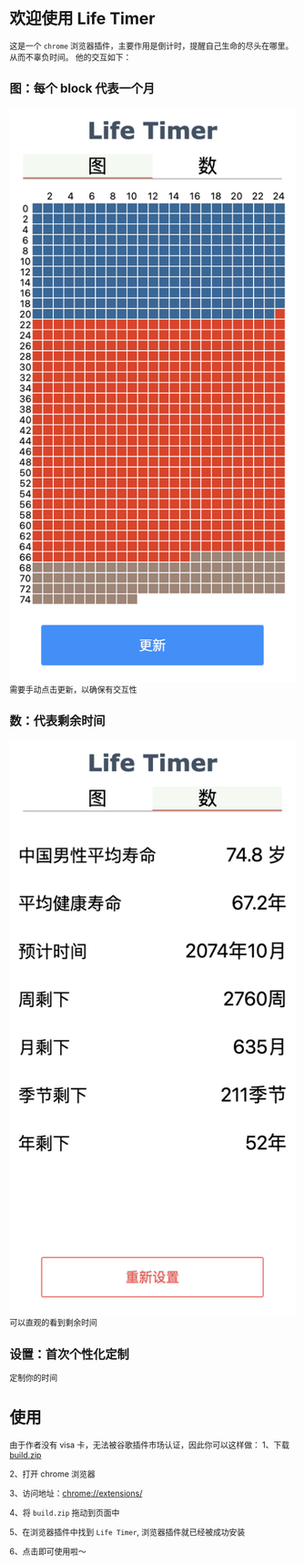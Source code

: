 # 欢迎使用 Life Timer
这是一个 `chrome` 浏览器插件，主要作用是倒计时，提醒自己生命的尽头在哪里。从而不辜负时间。
他的交互如下：

## 图：每个 block 代表一个月
![block](./images/block.png)
需要手动点击更新，以确保有交互性

## 数：代表剩余时间
![number](./images/number.png)
可以直观的看到剩余时间

## 设置：首次个性化定制
定制你的时间

# 使用
由于作者没有 visa 卡，无法被谷歌插件市场认证，因此你可以这样做：
1、下载 [build.zip](https://github.com/gdccwxx/Being-towards-death/build.zip)

2、打开 chrome 浏览器

3、访问地址：[chrome://extensions/](chrome://extensions/)

4、将 `build.zip` 拖动到页面中

5、在浏览器插件中找到 `Life Timer`, 浏览器插件就已经被成功安装

6、点击即可使用啦～

